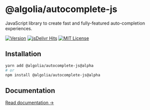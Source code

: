 # @algolia/autocomplete-js

JavaScript library to create fast and fully-featured auto-completion experiences.

[![Version](https://img.shields.io/npm/v/autocomplete.js.svg?style=flat-square)](https://www.npmjs.com/package/autocomplete.js) [![jsDelivr Hits](https://data.jsdelivr.com/v1/package/npm/autocomplete.js/badge?style=flat-square)](https://www.jsdelivr.com/package/npm/autocomplete.js) [![MIT License](https://img.shields.io/badge/License-MIT-green.svg?style=flat-square)](LICENSE)

## Installation

```sh
yarn add @algolia/autocomplete-js@alpha
# or
npm install @algolia/autocomplete-js@alpha
```

## Documentation

[Read documentation →](https://algolia-autocomplete.netlify.app/docs/autocomplete-js)
